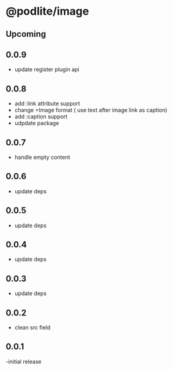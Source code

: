 # @podlite/image

## Upcoming
## 0.0.9
- update register plugin api
## 0.0.8
- add :link attribute support
- change =Image format ( use text after image link as caption)
- add :caption support
- udpdate package
## 0.0.7
- handle empty content
## 0.0.6
- update deps
## 0.0.5
- update deps
## 0.0.4
- update deps

## 0.0.3
- update deps

## 0.0.2
- clean src field

## 0.0.1
-initial release